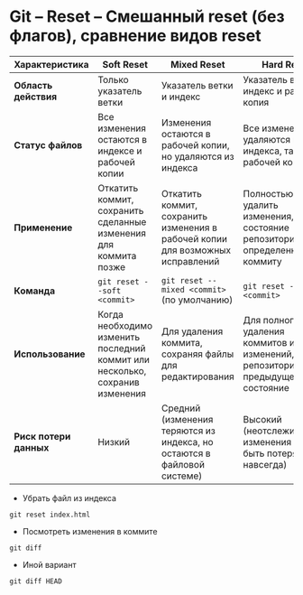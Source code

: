 # Git – Reset – Смешанный reset (без флагов), сравнение видов reset

| Характеристика       | Soft Reset                   | Mixed Reset                  | Hard Reset                   |
|----------------------|------------------------------|------------------------------|------------------------------|
| **Область действия** | Только указатель ветки       | Указатель ветки и индекс     | Указатель ветки, индекс и рабочая копия |
| **Статус файлов**    | Все изменения остаются в индексе и рабочей копии | Изменения остаются в рабочей копии, но удаляются из индекса | Все изменения удаляются как из индекса, так и из рабочей копии |
| **Применение**       | Откатить коммит, сохранить сделанные изменения для коммита позже | Откатить коммит, сохранить изменения в рабочей копии для возможных исправлений | Полностью удалить изменения, вернув состояние репозитория к определенному коммиту |
| **Команда**          | `git reset --soft <commit>`  | `git reset --mixed <commit>` (по умолчанию) | `git reset --hard <commit>`  |
| **Использование**    | Когда необходимо изменить последний коммит или несколько, сохранив изменения | Для удаления коммита, сохраняя файлы для редактирования | Для полного удаления коммитов и изменений, вернув репозиторий в предыдущее состояние |
| **Риск потери данных** | Низкий                       | Средний (изменения теряются из индекса, но остаются в файловой системе) | Высокий (неотслеживаемые изменения могут быть потеряны навсегда) |


- Убрать файл из индекса

```
git reset index.html
```

- Посмотреть изменения в коммите

```
git diff
```
- Иной вариант
```
git diff HEAD
```